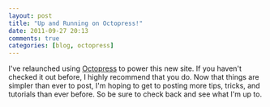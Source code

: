 ```yaml
---
layout: post
title: "Up and Running on Octopress!"
date: 2011-09-27 20:13
comments: true
categories: [blog, octopress]
---
```


I've relaunched using [Octopress](http://www.octopress.org) to power this new
site. If you haven't checked it out before, I highly recommend that you do.
Now that things are simpler than ever to post, I'm hoping to get to posting
more tips, tricks, and tutorials than ever before. So be sure to check back
and see what I'm up to.